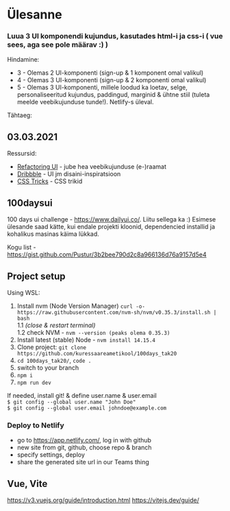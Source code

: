 # Ülesanne  
### Luua 3 UI komponendi kujundus, kasutades html-i ja css-i ( vue sees, aga see pole määrav :) )  
Hindamine:
- 3 - Olemas 2 UI-komponenti (sign-up & 1 komponent omal valikul)
- 4 - Olemas 3 UI-komponenti (sign-up & 2 komponenti omal valikul)
- 5 - Olemas 3 UI-komponenti, millele loodud ka loetav, selge, personaliseeritud kujundus, paddingud, marginid & ühtne stiil (tuleta meelde veebikujunduse tunde!). Netlify-s üleval. 

Tähtaeg:
## 03.03.2021

Ressursid:
- [Refactoring UI](https://drive.google.com/file/d/1xXhy5F-4QnuBOH0TTj8XlT53WuiD6XWV/view?usp=sharing) - jube hea veebikujunduse (e-)raamat
- [Dribbble](https://dribbble.com/) - UI jm disaini-inspiratsioon
- [CSS Tricks](https://css-tricks.com/) - CSS trikid

## 100daysui

100 days ui challenge - https://www.dailyui.co/. Liitu sellega ka :) Esimese ülesande saad kätte, kui endale projekti kloonid, dependencied installid ja kohalikus masinas käima lükkad.

Kogu list - https://gist.github.com/Pustur/3b2bee790d2c8a966136d76a9157d5e4

## Project setup
Using WSL:  
1. Install nvm (Node Version Manager) `curl -o- https://raw.githubusercontent.com/nvm-sh/nvm/v0.35.3/install.sh | bash`  
1.1 *(close & restart terminal)*  
1.2 check NVM - `nvm --version (peaks olema 0.35.3)`  
2. Install latest (stable) Node - `nvm install 14.15.4`
3. Clone project: `git clone https://github.com/kuressaareametikool/100days_tak20`  
4. `cd 100days_tak20/`, `code .`
5. switch to your <your name> branch
6. `npm i`
7. `npm run dev`

If needed, install git!
& define user.name & user.email   
`$ git config --global user.name "John Doe"`  
`$ git config --global user.email johndoe@example.com`

### Deploy to Netlify
- go to https://app.netlify.com/, log in with github
- new site from git, github, choose repo & branch
- specify settings, deploy
- share the generated site url in our Teams thing

## Vue, Vite
https://v3.vuejs.org/guide/introduction.html
https://vitejs.dev/guide/
